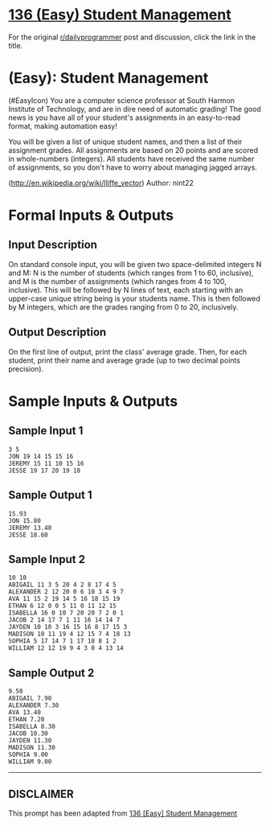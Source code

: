 # [136 (Easy) Student Management](https://www.reddit.com/r/dailyprogrammer/comments/1kphtf/081313_challenge_136_easy_student_management/)

For the original [r/dailyprogrammer](https://www.reddit.com/r/dailyprogrammer/) post and discussion, click the link in the title.

#  (Easy): Student Management
(#EasyIcon)
You are a computer science professor at South Harmon Institute of Technology, and are in dire need of automatic grading! The good news is you have all of your student's assignments in an easy-to-read format, making automation easy!

You will be given a list of unique student names, and then a list of their assignment grades. All assignments are based on 20 points and are scored in whole-numbers (integers). All students have received the same number of assignments, so you don't have to worry about managing jagged arrays.

(http://en.wikipedia.org/wiki/Iliffe_vector)
Author: nint22

# Formal Inputs & Outputs
## Input Description
On standard console input, you will be given two space-delimited integers N and M: N is the number of students (which ranges from 1 to 60, inclusive), and M is the number of assignments (which ranges from 4 to 100, inclusive). This will be followed by N lines of text, each starting with an upper-case unique string being is your students name. This is then followed by M integers, which are the grades ranging from 0 to 20, inclusively.

## Output Description
On the first line of output, print the class' average grade. Then, for each student, print their name and average grade (up to two decimal points precision).

# Sample Inputs & Outputs
## Sample Input 1

```
3 5
JON 19 14 15 15 16
JEREMY 15 11 10 15 16
JESSE 19 17 20 19 18
```
## Sample Output 1

```
15.93
JON 15.80
JEREMY 13.40
JESSE 18.60
```
## Sample Input 2

```
10 10
ABIGAIL 11 3 5 20 4 2 8 17 4 5
ALEXANDER 2 12 20 0 6 10 3 4 9 7
AVA 11 15 2 19 14 5 16 18 15 19
ETHAN 6 12 0 0 5 11 0 11 12 15
ISABELLA 16 0 10 7 20 20 7 2 0 1
JACOB 2 14 17 7 1 11 16 14 14 7
JAYDEN 10 10 3 16 15 16 8 17 15 3
MADISON 10 11 19 4 12 15 7 4 18 13
SOPHIA 5 17 14 7 1 17 18 8 1 2
WILLIAM 12 12 19 9 4 3 0 4 13 14
```
## Sample Output 2

```
9.50
ABIGAIL 7.90
ALEXANDER 7.30
AVA 13.40
ETHAN 7.20
ISABELLA 8.30
JACOB 10.30
JAYDEN 11.30
MADISON 11.30
SOPHIA 9.00
WILLIAM 9.00
```

----
## **DISCLAIMER**
This prompt has been adapted from [136 [Easy] Student Management](https://www.reddit.com/r/dailyprogrammer/comments/1kphtf/081313_challenge_136_easy_student_management/
)
